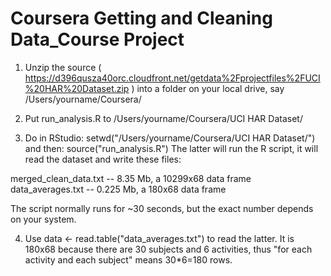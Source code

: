 # Coursera Getting and Cleaning Data_Course Project

1. Unzip the source ( https://d396qusza40orc.cloudfront.net/getdata%2Fprojectfiles%2FUCI%20HAR%20Dataset.zip ) into a folder on your local drive, say /Users/yourname/Coursera/

2. Put run_analysis.R to  /Users/yourname/Coursera/UCI HAR Dataset/

3. Do in RStudio: setwd("/Users/yourname/Coursera/UCI HAR Dataset/") and then: source("run_analysis.R")
The latter will run the R script, it will read the dataset and write these files:

  merged_clean_data.txt  -- 8.35 Mb, a 10299x68 data frame
  data_averages.txt  -- 0.225 Mb, a 180x68 data frame

The script normally runs for ~30 seconds, but the exact number depends on your system.

4. Use data <- read.table("data_averages.txt") to read the latter.
It is 180x68 because there are 30 subjects and 6 activities, thus "for each activity and each subject" means 30*6=180 rows.
  
